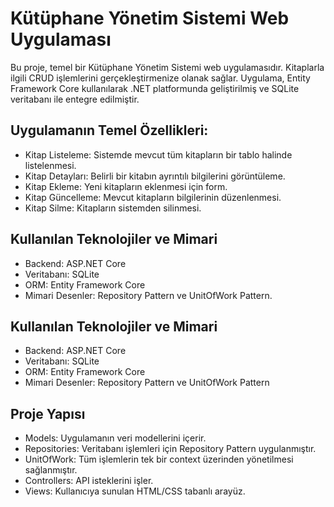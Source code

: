 # Kütüphane Yönetim Sistemi Web Uygulaması

Bu proje, temel bir Kütüphane Yönetim Sistemi web uygulamasıdır. Kitaplarla ilgili CRUD işlemlerini gerçekleştirmenize olanak sağlar. Uygulama, Entity Framework Core kullanılarak .NET platformunda geliştirilmiş ve SQLite veritabanı ile entegre edilmiştir.

## Uygulamanın Temel Özellikleri:
- Kitap Listeleme: Sistemde mevcut tüm kitapların bir tablo halinde listelenmesi.
- Kitap Detayları: Belirli bir kitabın ayrıntılı bilgilerini görüntüleme.
- Kitap Ekleme: Yeni kitapların eklenmesi için form.
- Kitap Güncelleme: Mevcut kitapların bilgilerinin düzenlenmesi.
- Kitap Silme: Kitapların sistemden silinmesi.

## Kullanılan Teknolojiler ve Mimari
- Backend: ASP.NET Core
- Veritabanı: SQLite
- ORM: Entity Framework Core
- Mimari Desenler: Repository Pattern ve UnitOfWork Pattern.

## Kullanılan Teknolojiler ve Mimari
- Backend: ASP.NET Core
- Veritabanı: SQLite
- ORM: Entity Framework Core
- Mimari Desenler: Repository Pattern ve UnitOfWork Pattern

## Proje Yapısı
- Models: Uygulamanın veri modellerini içerir.
- Repositories: Veritabanı işlemleri için Repository Pattern uygulanmıştır.
- UnitOfWork: Tüm işlemlerin tek bir context üzerinden yönetilmesi sağlanmıştır.
- Controllers: API isteklerini işler.
- Views: Kullanıcıya sunulan HTML/CSS tabanlı arayüz.
